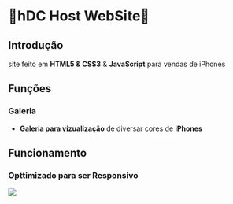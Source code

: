 # 📳hDC Host WebSite📳
## Introdução
site feito em **HTML5 & CSS3** & **JavaScript** para vendas de iPhones
## Funções
### Galeria
- **Galeria para vizualização** de diversar cores de **iPhones**

## Funcionamento
### Opttimizado para ser **Responsivo**
<img src="iPhoneClone_1.gif"/>

